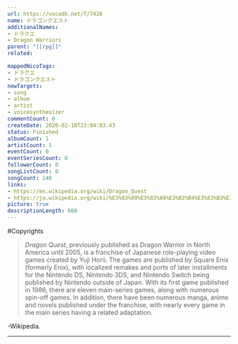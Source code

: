 ```yaml
---
url: https://vocadb.net/T/7426
name: ドラゴンクエスト
additionalNames: 
- ドラクエ
- Dragon Warriors
parent: "[[rpg]]"
related:

mappedNicoTags:
- ドラクエ
- ドラゴンクエスト
newTargets:
- song
- album
- artist
- voicesynthesizer
commentCount: 0
createDate: 2020-02-18T23:04:03.43
status: Finished
albumCount: 1
artistCount: 1
eventCount: 0
eventSeriesCount: 0
followerCount: 0
songListCount: 0
songCount: 140
links: 
- https://en.wikipedia.org/wiki/Dragon_Quest
- https://ja.wikipedia.org/wiki/%E3%83%89%E3%83%A9%E3%82%B4%E3%83%B3%E3%82%AF%E3%82%A8%E3%82%B9%E3%83%88%E3%82%B7%E3%83%AA%E3%83%BC%E3%82%BA
picture: true
descriptionLength: 660
---
```


#Copyrights

>*Dragon Quest*, previously published as Dragon Warrior in North America until 2005, is a franchise of Japanese role-playing video games created by Yuji Horii. The games are published by Square Enix (formerly Enix), with localized remakes and ports of later installments for the Nintendo DS, Nintendo 3DS, and Nintendo Switch being published by Nintendo outside of Japan. With its first game published in 1986, there are eleven main-series games, along with numerous spin-off games. In addition, there have been numerous manga, anime and novels published under the franchise, with nearly every game in the main series having a related adaptation. 

-Wikipedia.

---

